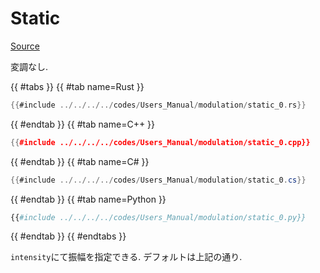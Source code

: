 # Static
[Source](https://github.com/shinolab/autd3-rs/blob/v33.0.0/autd3/src/datagram/modulation/static.rs)

変調なし.


{{ #tabs }}
{{ #tab name=Rust }}
```rust
{{#include ../../../../codes/Users_Manual/modulation/static_0.rs}}
```
{{ #endtab }}
{{ #tab name=C++ }}
```cpp
{{#include ../../../../codes/Users_Manual/modulation/static_0.cpp}}
```
{{ #endtab }}
{{ #tab name=C# }}
```cs
{{#include ../../../../codes/Users_Manual/modulation/static_0.cs}}
```
{{ #endtab }}
{{ #tab name=Python }}
```python
{{#include ../../../../codes/Users_Manual/modulation/static_0.py}}
```
{{ #endtab }}
{{ #endtabs }}

`intensity`にて振幅を指定できる.
デフォルトは上記の通り.
